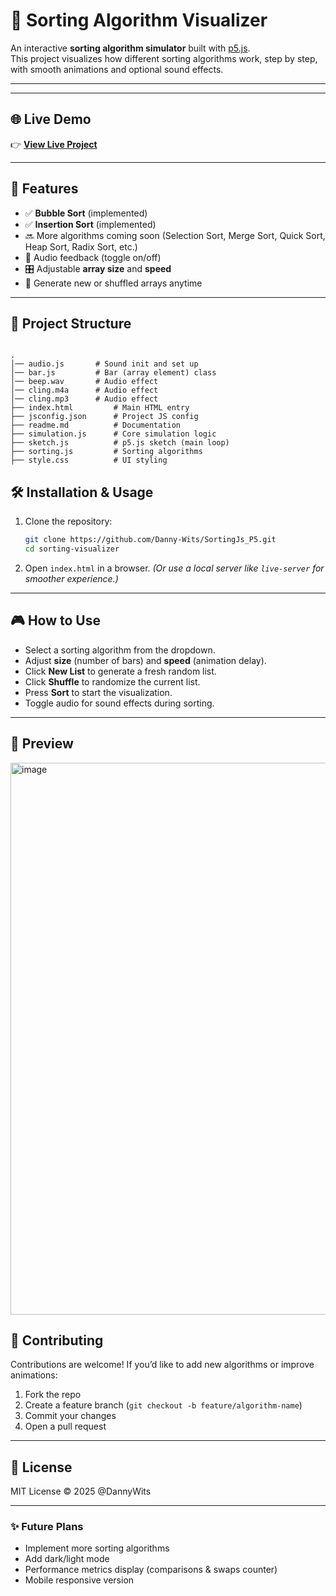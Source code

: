 # 🎨 Sorting Algorithm Visualizer

An interactive **sorting algorithm simulator** built with [p5.js](https://p5js.org/).  
This project visualizes how different sorting algorithms work, step by step, with smooth animations and optional sound effects.

---
---

## 🌐 Live Demo

👉 [**View Live Project**](https://your-live-link-here.com)

---
## 🚀 Features

- ✅ **Bubble Sort** (implemented)
- ✅ **Insertion Sort** (implemented)
- 🔜 More algorithms coming soon (Selection Sort, Merge Sort, Quick Sort, Heap Sort, Radix Sort, etc.)
- 🎵 Audio feedback (toggle on/off)
- 🎛 Adjustable **array size** and **speed**
- 🔀 Generate new or shuffled arrays anytime

---

## 📂 Project Structure

```

.
│── audio.js       # Sound init and set up
│── bar.js         # Bar (array element) class
│── beep.wav       # Audio effect
│── cling.m4a      # Audio effect
│── cling.mp3      # Audio effect
├── index.html         # Main HTML entry
├── jsconfig.json      # Project JS config
├── readme.md          # Documentation
├── simulation.js      # Core simulation logic
├── sketch.js          # p5.js sketch (main loop)
├── sorting.js         # Sorting algorithms
├── style.css          # UI styling

```



## 🛠 Installation & Usage

1. Clone the repository:

   ```bash
   git clone https://github.com/Danny-Wits/SortingJs_P5.git
   cd sorting-visualizer
   ```

2. Open `index.html` in a browser.
   _(Or use a local server like `live-server` for smoother experience.)_

---

## 🎮 How to Use

- Select a sorting algorithm from the dropdown.
- Adjust **size** (number of bars) and **speed** (animation delay).
- Click **New List** to generate a fresh random list.
- Click **Shuffle** to randomize the current list.
- Press **Sort** to start the visualization.
- Toggle audio for sound effects during sorting.

---

## 📸 Preview

<img width="1915" height="883" alt="image" src="https://github.com/user-attachments/assets/39731efe-ca66-486b-b909-5400ed054015" />



## 🤝 Contributing

Contributions are welcome! If you’d like to add new algorithms or improve animations:

1. Fork the repo
2. Create a feature branch (`git checkout -b feature/algorithm-name`)
3. Commit your changes
4. Open a pull request

---

## 📜 License

MIT License © 2025 @DannyWits

---

### ✨ Future Plans

- Implement more sorting algorithms
- Add dark/light mode
- Performance metrics display (comparisons & swaps counter)
- Mobile responsive version

